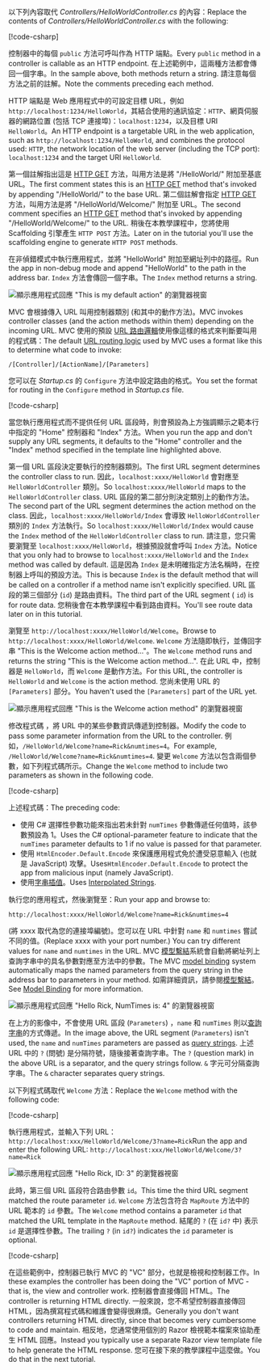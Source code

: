 <span data-ttu-id="74111-101">以下列內容取代 *Controllers/HelloWorldController.cs* 的內容：</span><span class="sxs-lookup"><span data-stu-id="74111-101">Replace the contents of *Controllers/HelloWorldController.cs* with the following:</span></span>

[!code-csharp[](~/tutorials/first-mvc-app/start-mvc/sample/MvcMovie/Controllers/HelloWorldController.cs?name=snippet_1)]

<span data-ttu-id="74111-102">控制器中的每個 `public` 方法可呼叫作為 HTTP 端點。</span><span class="sxs-lookup"><span data-stu-id="74111-102">Every `public` method in a controller is callable as an HTTP endpoint.</span></span> <span data-ttu-id="74111-103">在上述範例中，這兩種方法都會傳回一個字串。</span><span class="sxs-lookup"><span data-stu-id="74111-103">In the sample above, both methods return a string.</span></span>  <span data-ttu-id="74111-104">請注意每個方法之前的註解。</span><span class="sxs-lookup"><span data-stu-id="74111-104">Note the comments preceding each method.</span></span>

<span data-ttu-id="74111-105">HTTP 端點是 Web 應用程式中的可設定目標 URL，例如 `http://localhost:1234/HelloWorld`，其結合使用的通訊協定：`HTTP`、網頁伺服器的網路位置 (包括 TCP 連接埠)：`localhost:1234`，以及目標 URI `HelloWorld`。</span><span class="sxs-lookup"><span data-stu-id="74111-105">An HTTP endpoint is a targetable URL in the web application, such as `http://localhost:1234/HelloWorld`, and combines the protocol used: `HTTP`, the network location of the web server (including the TCP port): `localhost:1234` and the target URI `HelloWorld`.</span></span>

<span data-ttu-id="74111-106">第一個註解指出這是 [HTTP GET](https://www.w3schools.com/tags/ref_httpmethods.asp) 方法，叫用方法是將 "/HelloWorld/" 附加至基底 URL。</span><span class="sxs-lookup"><span data-stu-id="74111-106">The first comment states this is an [HTTP GET](https://www.w3schools.com/tags/ref_httpmethods.asp) method that's invoked by appending "/HelloWorld/" to the base URL.</span></span> <span data-ttu-id="74111-107">第二個註解會指定 [HTTP GET](http://www.w3.org/Protocols/rfc2616/rfc2616-sec9.html) 方法，叫用方法是將 "/HelloWorld/Welcome/" 附加至 URL。</span><span class="sxs-lookup"><span data-stu-id="74111-107">The second comment specifies an [HTTP GET](http://www.w3.org/Protocols/rfc2616/rfc2616-sec9.html) method that's invoked by appending "/HelloWorld/Welcome/" to the URL.</span></span> <span data-ttu-id="74111-108">稍後在本教學課程中，您將使用 Scaffolding 引擎產生 `HTTP POST` 方法。</span><span class="sxs-lookup"><span data-stu-id="74111-108">Later on in the tutorial you'll use the scaffolding engine to generate `HTTP POST` methods.</span></span>

<span data-ttu-id="74111-109">在非偵錯模式中執行應用程式，並將 "HelloWorld" 附加至網址列中的路徑。</span><span class="sxs-lookup"><span data-stu-id="74111-109">Run the app in non-debug mode and append "HelloWorld" to the path in the address bar.</span></span> <span data-ttu-id="74111-110">`Index` 方法會傳回一個字串。</span><span class="sxs-lookup"><span data-stu-id="74111-110">The `Index` method returns a string.</span></span>

![顯示應用程式回應 "This is my default action" 的瀏覽器視窗](~/tutorials/first-mvc-app/adding-controller/_static/hell1.png)

<span data-ttu-id="74111-112">MVC 會根據傳入 URL 叫用控制器類別 (和其中的動作方法)。</span><span class="sxs-lookup"><span data-stu-id="74111-112">MVC invokes controller classes (and the action methods within them) depending on the incoming URL.</span></span> <span data-ttu-id="74111-113">MVC 使用的預設 [URL 路由邏輯](xref:mvc/controllers/routing)使用像這樣的格式來判斷要叫用的程式碼：</span><span class="sxs-lookup"><span data-stu-id="74111-113">The default [URL routing logic](xref:mvc/controllers/routing) used by MVC uses a format like this to determine what code to invoke:</span></span>

`/[Controller]/[ActionName]/[Parameters]`

<span data-ttu-id="74111-114">您可以在 *Startup.cs* 的 `Configure` 方法中設定路由的格式。</span><span class="sxs-lookup"><span data-stu-id="74111-114">You set the format for routing in the `Configure` method in *Startup.cs* file.</span></span>

[!code-csharp[](~/tutorials/first-mvc-app/start-mvc/sample/MvcMovie/Startup.cs?name=snippet_1&highlight=5)]

<span data-ttu-id="74111-115">當您執行應用程式而不提供任何 URL 區段時，則會預設為上方強調顯示之範本行中指定的 "Home" 控制器和 "Index" 方法。</span><span class="sxs-lookup"><span data-stu-id="74111-115">When you run the app and don't supply any URL segments, it defaults to the "Home" controller and the "Index" method specified in the template line highlighted above.</span></span>

<span data-ttu-id="74111-116">第一個 URL 區段決定要執行的控制器類別。</span><span class="sxs-lookup"><span data-stu-id="74111-116">The first URL segment determines the controller class to run.</span></span> <span data-ttu-id="74111-117">因此，`localhost:xxxx/HelloWorld` 會對應至 `HelloWorldController` 類別。</span><span class="sxs-lookup"><span data-stu-id="74111-117">So `localhost:xxxx/HelloWorld` maps to the `HelloWorldController` class.</span></span> <span data-ttu-id="74111-118">URL 區段的第二部分則決定類別上的動作方法。</span><span class="sxs-lookup"><span data-stu-id="74111-118">The second part of the URL segment determines the action method on the class.</span></span> <span data-ttu-id="74111-119">因此，`localhost:xxxx/HelloWorld/Index` 會導致 `HelloWorldController` 類別的 `Index` 方法執行。</span><span class="sxs-lookup"><span data-stu-id="74111-119">So `localhost:xxxx/HelloWorld/Index` would cause the `Index` method of the `HelloWorldController` class to run.</span></span> <span data-ttu-id="74111-120">請注意，您只需要瀏覽至 `localhost:xxxx/HelloWorld`，根據預設就會呼叫 `Index` 方法。</span><span class="sxs-lookup"><span data-stu-id="74111-120">Notice that you only had to browse to `localhost:xxxx/HelloWorld` and the `Index` method was called by default.</span></span> <span data-ttu-id="74111-121">這是因為 `Index` 是未明確指定方法名稱時，在控制器上呼叫的預設方法。</span><span class="sxs-lookup"><span data-stu-id="74111-121">This is because `Index` is the default method that will be called on a controller if a method name isn't explicitly specified.</span></span> <span data-ttu-id="74111-122">URL 區段的第三個部分 (`id`) 是路由資料。</span><span class="sxs-lookup"><span data-stu-id="74111-122">The third part of the URL segment ( `id`) is for route data.</span></span> <span data-ttu-id="74111-123">您稍後會在本教學課程中看到路由資料。</span><span class="sxs-lookup"><span data-stu-id="74111-123">You'll see route data later on in this tutorial.</span></span>

<span data-ttu-id="74111-124">瀏覽至 `http://localhost:xxxx/HelloWorld/Welcome`。</span><span class="sxs-lookup"><span data-stu-id="74111-124">Browse to `http://localhost:xxxx/HelloWorld/Welcome`.</span></span> <span data-ttu-id="74111-125">`Welcome` 方法隨即執行，並傳回字串 "This is the Welcome action method..."。</span><span class="sxs-lookup"><span data-stu-id="74111-125">The `Welcome` method runs and returns the string "This is the Welcome action method...".</span></span> <span data-ttu-id="74111-126">在此 URL 中，控制器是 `HelloWorld`，而 `Welcome` 是動作方法。</span><span class="sxs-lookup"><span data-stu-id="74111-126">For this URL, the controller is `HelloWorld` and `Welcome` is the action method.</span></span> <span data-ttu-id="74111-127">您尚未使用 URL 的 `[Parameters]` 部分。</span><span class="sxs-lookup"><span data-stu-id="74111-127">You haven't used the `[Parameters]` part of the URL yet.</span></span>

![顯示應用程式回應 "This is the Welcome action method" 的瀏覽器視窗](~/tutorials/first-mvc-app/adding-controller/_static/welcome.png)

<span data-ttu-id="74111-129">修改程式碼 ，將 URL 中的某些參數資訊傳遞到控制器。</span><span class="sxs-lookup"><span data-stu-id="74111-129">Modify the code to pass some parameter information from the URL to the controller.</span></span> <span data-ttu-id="74111-130">例如，`/HelloWorld/Welcome?name=Rick&numtimes=4`。</span><span class="sxs-lookup"><span data-stu-id="74111-130">For example, `/HelloWorld/Welcome?name=Rick&numtimes=4`.</span></span> <span data-ttu-id="74111-131">變更 `Welcome` 方法以包含兩個參數，如下列程式碼所示。</span><span class="sxs-lookup"><span data-stu-id="74111-131">Change the `Welcome` method to include two parameters as shown in the following code.</span></span> 

[!code-csharp[](~/tutorials/first-mvc-app/start-mvc/sample/MvcMovie/Controllers/HelloWorldController.cs?name=snippet_2)]

<span data-ttu-id="74111-132">上述程式碼：</span><span class="sxs-lookup"><span data-stu-id="74111-132">The preceding code:</span></span>

* <span data-ttu-id="74111-133">使用 C# 選擇性參數功能來指出若未針對 `numTimes` 參數傳遞任何值時，該參數預設為 1。</span><span class="sxs-lookup"><span data-stu-id="74111-133">Uses the C# optional-parameter feature to indicate that the `numTimes` parameter defaults to 1 if no value is passed for that parameter.</span></span>
* <span data-ttu-id="74111-134">使用 `HtmlEncoder.Default.Encode` 來保護應用程式免於遭受惡意輸入 (也就是 JavaScript) 攻擊。</span><span class="sxs-lookup"><span data-stu-id="74111-134">Uses`HtmlEncoder.Default.Encode` to protect the app from malicious input (namely JavaScript).</span></span> 
* <span data-ttu-id="74111-135">使用[字串插值](/dotnet/articles/csharp/language-reference/keywords/interpolated-strings)。</span><span class="sxs-lookup"><span data-stu-id="74111-135">Uses [Interpolated Strings](/dotnet/articles/csharp/language-reference/keywords/interpolated-strings).</span></span>

<span data-ttu-id="74111-136">執行您的應用程式，然後瀏覽至：</span><span class="sxs-lookup"><span data-stu-id="74111-136">Run your app and browse to:</span></span>

   `http://localhost:xxxx/HelloWorld/Welcome?name=Rick&numtimes=4`

<span data-ttu-id="74111-137">(將 xxxx 取代為您的連接埠編號)。您可以在 URL 中針對 `name` 和 `numtimes` 嘗試不同的值。</span><span class="sxs-lookup"><span data-stu-id="74111-137">(Replace xxxx with your port number.) You can try different values for `name` and `numtimes` in  the URL.</span></span> <span data-ttu-id="74111-138">MVC [模型繫結](xref:mvc/models/model-binding)系統會自動將網址列上查詢字串中的具名參數對應至方法中的參數。</span><span class="sxs-lookup"><span data-stu-id="74111-138">The MVC [model binding](xref:mvc/models/model-binding) system automatically maps the named parameters from  the query string in the address bar to parameters in your method.</span></span> <span data-ttu-id="74111-139">如需詳細資訊，請參閱[模型繫結](xref:mvc/models/model-binding)。</span><span class="sxs-lookup"><span data-stu-id="74111-139">See [Model Binding](xref:mvc/models/model-binding) for more information.</span></span>

![顯示應用程式回應 "Hello Rick, NumTimes is: 4" 的瀏覽器視窗](~/tutorials/first-mvc-app/adding-controller/_static/rick4.png)

<span data-ttu-id="74111-141">在上方的影像中，不會使用 URL 區段 (`Parameters`) ，`name` 和 `numTimes` 則以[查詢字串](https://wikipedia.org/wiki/Query_string)的方式傳遞。</span><span class="sxs-lookup"><span data-stu-id="74111-141">In the image above, the URL segment (`Parameters`) isn't used, the `name` and `numTimes` parameters are passed as [query strings](https://wikipedia.org/wiki/Query_string).</span></span> <span data-ttu-id="74111-142">上述 URL 中的 `?` (問號) 是分隔符號，隨後接著查詢字串。</span><span class="sxs-lookup"><span data-stu-id="74111-142">The `?` (question mark) in the above URL is a separator, and the query strings follow.</span></span> <span data-ttu-id="74111-143">`&` 字元可分隔查詢字串。</span><span class="sxs-lookup"><span data-stu-id="74111-143">The `&` character separates query strings.</span></span>

<span data-ttu-id="74111-144">以下列程式碼取代 `Welcome` 方法：</span><span class="sxs-lookup"><span data-stu-id="74111-144">Replace the `Welcome` method with the following code:</span></span>

[!code-csharp[](~/tutorials/first-mvc-app/start-mvc/sample/MvcMovie/Controllers/HelloWorldController.cs?name=snippet_3)]

<span data-ttu-id="74111-145">執行應用程式，並輸入下列 URL：`http://localhost:xxx/HelloWorld/Welcome/3?name=Rick`</span><span class="sxs-lookup"><span data-stu-id="74111-145">Run the app and enter the following URL:  `http://localhost:xxx/HelloWorld/Welcome/3?name=Rick`</span></span>

![顯示應用程式回應 "Hello Rick, ID: 3" 的瀏覽器視窗](~/tutorials/first-mvc-app/adding-controller/_static/rick_routedata.png)

<span data-ttu-id="74111-147">此時，第三個 URL 區段符合路由參數 `id`。</span><span class="sxs-lookup"><span data-stu-id="74111-147">This time the third URL segment  matched the route parameter `id`.</span></span> <span data-ttu-id="74111-148">`Welcome` 方法包含符合 `MapRoute` 方法中的 URL 範本的 `id` 參數。</span><span class="sxs-lookup"><span data-stu-id="74111-148">The `Welcome`  method contains a parameter  `id` that matched the URL template in the `MapRoute` method.</span></span> <span data-ttu-id="74111-149">結尾的 `?` (在 `id?` 中) 表示 `id` 是選擇性參數。</span><span class="sxs-lookup"><span data-stu-id="74111-149">The trailing `?`  (in `id?`) indicates the `id` parameter is optional.</span></span>

[!code-csharp[](~/tutorials/first-mvc-app/start-mvc/sample/MvcMovie/Startup.cs?name=snippet_1&highlight=5)]

<span data-ttu-id="74111-150">在這些範例中，控制器已執行 MVC 的 "VC" 部分，也就是檢視和控制器工作。</span><span class="sxs-lookup"><span data-stu-id="74111-150">In these examples the controller has been doing the "VC" portion  of MVC - that is, the view and controller work.</span></span> <span data-ttu-id="74111-151">控制器會直接傳回 HTML。</span><span class="sxs-lookup"><span data-stu-id="74111-151">The controller is returning HTML  directly.</span></span> <span data-ttu-id="74111-152">一般來說，您不希望控制器直接傳回 HTML，因為撰寫程式碼和維護會變得很麻煩。</span><span class="sxs-lookup"><span data-stu-id="74111-152">Generally you don't want controllers returning HTML directly, since  that becomes very cumbersome to code and maintain.</span></span> <span data-ttu-id="74111-153">相反地，您通常使用個別的 Razor 檢視範本檔案來協助產生 HTML 回應。</span><span class="sxs-lookup"><span data-stu-id="74111-153">Instead you typically use a separate Razor view template file to help generate the HTML response.</span></span> <span data-ttu-id="74111-154">您可在接下來的教學課程中這麼做。</span><span class="sxs-lookup"><span data-stu-id="74111-154">You do that in the next tutorial.</span></span>
